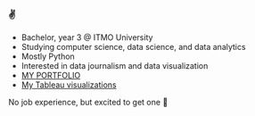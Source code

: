 ### :v:

- Bachelor, year 3 @ ITMO University 
- Studying computer science, data science, and data analytics
- Mostly Python
- Interested in data journalism and data visualization
- <a href="https://nesterenkojul.github.io/portfolio/index.html"> MY PORTFOLIO </a>
- <a href="https://public.tableau.com/app/profile/julia.nesterenko">My Tableau visualizations</a>

No job experience, but excited to get one :no_good:

